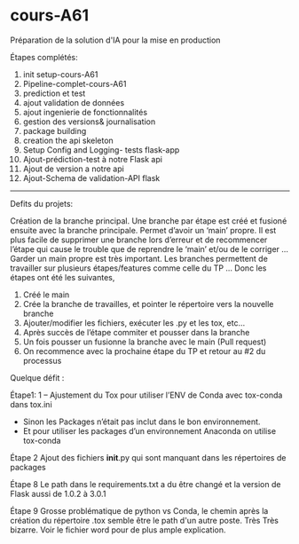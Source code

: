 # cours-A61
Préparation de la solution d'IA pour la mise en production

Étapes complétés:

1. init setup-cours-A61
2. Pipeline-complet-cours-A61
3. prediction et test
4. ajout validation de données
5. ajout ingenierie de fonctionnalités
6. gestion des versions& journalisation
7. package building
8. creation the api skeleton
9. Setup Config and Logging- tests flask-app
10. Ajout-prédiction-test à notre Flask api
11. Ajout de version a notre api
12. Ajout-Schema de validation-API flask

____________________________________________________________________________________
Defits du projets:

Création de la branche principal.
Une branche par étape est créé et fusioné ensuite avec la branche principale.
Permet d’avoir un ‘main’ propre. Il est plus facile de supprimer une branche lors d’erreur et de recommencer l’étape qui cause le trouble que de reprendre le ‘main’ et/ou de le corriger …
Garder un main propre est très important. Les branches permettent de travailler sur plusieurs étapes/features comme celle du TP …
Donc les étapes ont été les suivantes, 
1)	Créé le main 
2)	Crée la branche de travailles, et pointer le répertoire vers la nouvelle branche
3)	Ajouter/modifier les fichiers, exécuter les .py et les tox, etc… 
4)	Après succès de l’étape commiter et pousser dans la branche
5)	Un fois pousser un fusionne la branche avec le main (Pull request)
6)	On recommence avec la prochaine étape du TP et retour au #2 du processus

Quelque défit :

Étape1:
1 – Ajustement du Tox pour utiliser l’ENV de Conda avec tox-conda dans tox.ini
-	Sinon les Packages n’était pas inclut dans le bon environnement.
-	Et pour utiliser les packages d’un environnement Anaconda on utilise tox-conda

Étape 2
Ajout des fichiers __init__.py qui sont manquant dans les répertoires de packages

Étape 8
Le path dans le requirements.txt a du être changé et la version de Flask aussi de  1.0.2 à 3.0.1

Étape 9
Grosse problématique de python vs Conda, le chemin après la création du répertoire .tox  semble être le path d'un autre poste. Très Très bizarre. Voir le fichier word pour de plus ample explication.
